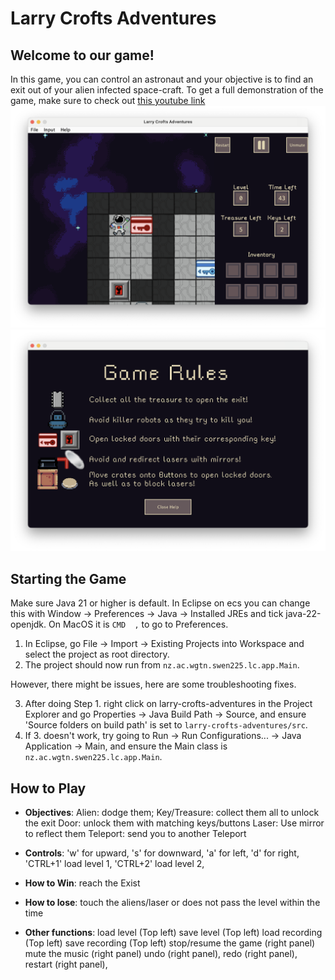 # Larry Crofts Adventures
## Welcome to our game!
In this game, you can control an astronaut and your objective is to find an exit out of your alien infected space-craft. To get a full demonstration of the game, make sure to check out [this youtube link](https://www.youtube.com/watch?v=rDeBQ2u6hiE)
![Introduction Image](docs/GameImage.png)
![GameRules](docs/GameRules.png)
## Starting the Game
Make sure Java 21 or higher is default. 
In Eclipse on ecs you can change this with Window -> Preferences -> Java -> Installed JREs and tick java-22-openjdk. On MacOS it is `CMD  ,` to go to Preferences.

1. In Eclipse, go File -> Import -> Existing Projects into Workspace and select the project as root directory.
2. The project should now run from `nz.ac.wgtn.swen225.lc.app.Main`. 

However, there might be issues, here are some troubleshooting fixes.

3. After doing Step 1. right click on larry-crofts-adventures in the Project Explorer and go Properties -> Java Build Path -> Source, and ensure 'Source folders on build path' is set to `larry-crofts-adventures/src`.
4. If 3. doesn't work, try going to Run -> Run Configurations... -> Java Application -> Main, and ensure the Main class is `nz.ac.wgtn.swen225.lc.app.Main`.

## How to Play

- **Objectives**: 
    Alien: dodge them; 
    Key/Treasure: collect them all to unlock the exit
    Door: unlock them with matching keys/buttons
    Laser: Use mirror to reflect them
    Teleport: send you to another Teleport

- **Controls**: 
    'w' for upward, 
    's' for downward, 
    'a' for left, 
    'd' for right,
    'CTRL+1' load level 1,
    'CTRL+2' load level 2,

- **How to Win**: reach the Exist

- **How to lose**: touch the aliens/laser or does not pass the level within the time

- **Other functions**:
    load level (Top left)
    save level (Top left)
    load recording (Top left)
    save recording (Top left)
    stop/resume the game (right panel)
    mute the music (right panel)
    undo (right panel), 
    redo (right panel),
    restart (right panel), 
